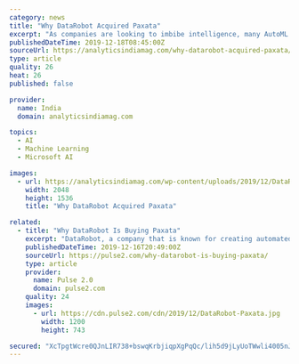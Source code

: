 ```yaml
---
category: news
title: "Why DataRobot Acquired Paxata"
excerpt: "As companies are looking to imbibe intelligence, many AutoML providers such as H20.ai, Azure AutoML, among others, are striving to take the lead in the landscape. Thus, DataRobot is quickly acquiring various companies to deliver a solution that will streamline the complete AI workflows. In 2017, DataRobot acquired Nutonian, an AI-powered ..."
publishedDateTime: 2019-12-18T08:45:00Z
sourceUrl: https://analyticsindiamag.com/why-datarobot-acquired-paxata/
type: article
quality: 26
heat: 26
published: false

provider:
  name: India
  domain: analyticsindiamag.com

topics:
  - AI
  - Machine Learning
  - Microsoft AI

images:
  - url: https://analyticsindiamag.com/wp-content/uploads/2019/12/DataRobot.jpg
    width: 2048
    height: 1536
    title: "Why DataRobot Acquired Paxata"

related:
  - title: "Why DataRobot Is Buying Paxata"
    excerpt: "DataRobot, a company that is known for creating automated machine learning models known as AutoML, announced it is buying Paxata. These are the details about the deal. DataRobot — a company that is best known for creating automated machine learning ..."
    publishedDateTime: 2019-12-16T20:49:00Z
    sourceUrl: https://pulse2.com/why-datarobot-is-buying-paxata/
    type: article
    provider:
      name: Pulse 2.0
      domain: pulse2.com
    quality: 24
    images:
      - url: https://cdn.pulse2.com/cdn/2019/12/DataRobot-Paxata.jpg
        width: 1200
        height: 743

secured: "XcTpgtWcre0QJnLIR738+bswqKrbjiqpXgPqQc/lih5d9jLyUoTWwli4005nJsMg8uQFaHK9bgMdNBGSrluzXb7d3WWOENtvjjo54sapdgE+tiMkPRN0eJAkUXFHVWy1x4SaSC2mbfzi933K0L/z7W0ZpvbTdtb5pmGe6Jg48K07nduiZ5M6NwlXSL+vpinz1Zh01QPzkOb2YZ2As6fgRfdCQsgrUVh8QkVuTEl2M3zVHNVbGVMis0oXnGzSvxJ5RqmDQaR2BpSi9iHQvdX3qg==;TacewSQLaIjGZ8yZWaY8vw=="
---
```


